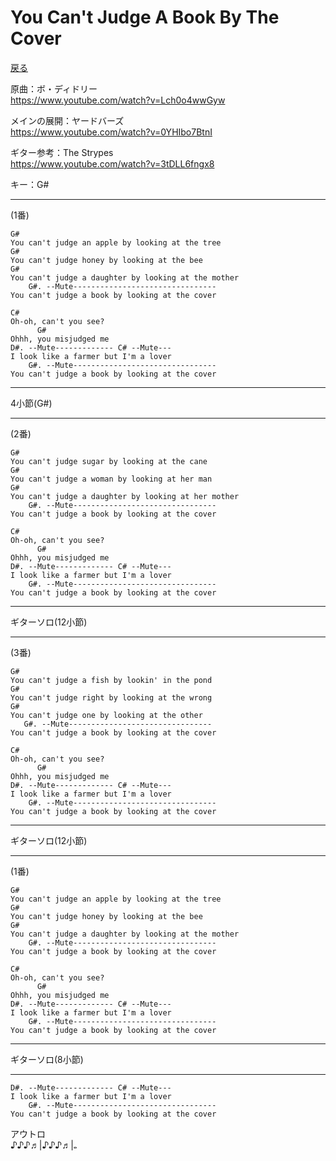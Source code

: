 You Can't Judge A Book By The Cover
===
[戻る](../README.md)

原曲：ボ・ディドリー  
https://www.youtube.com/watch?v=Lch0o4wwGyw  

メインの展開：ヤードバーズ  
https://www.youtube.com/watch?v=0YHIbo7BtnI

ギター参考：The Strypes  
https://www.youtube.com/watch?v=3tDLL6fngx8  

キー：G#  

---
(1番)  
```
G#
You can't judge an apple by looking at the tree
G#
You can't judge honey by looking at the bee
G#
You can't judge a daughter by looking at the mother
    G#. --Mute--------------------------------
You can't judge a book by looking at the cover

C#
Oh-oh, can't you see?
      G#
Ohhh, you misjudged me
D#. --Mute------------- C# --Mute---
I look like a farmer but I'm a lover
    G#. --Mute--------------------------------
You can't judge a book by looking at the cover
```
---

4小節(G#)

---
(2番)  
```
G#
You can't judge sugar by looking at the cane
G#
You can't judge a woman by looking at her man
G#
You can't judge a daughter by looking at her mother
    G#. --Mute--------------------------------
You can't judge a book by looking at the cover

C#
Oh-oh, can't you see?
      G#
Ohhh, you misjudged me
D#. --Mute------------- C# --Mute---
I look like a farmer but I'm a lover
    G#. --Mute--------------------------------
You can't judge a book by looking at the cover
```

---

ギターソロ(12小節)  

---
(3番)  
```
G#
You can't judge a fish by lookin' in the pond  
G#
You can't judge right by looking at the wrong  
G#
You can't judge one by looking at the other  
   G#. --Mute--------------------------------
You can't judge a book by looking at the cover

C#
Oh-oh, can't you see?
      G#
Ohhh, you misjudged me
D#. --Mute------------- C# --Mute---
I look like a farmer but I'm a lover
    G#. --Mute--------------------------------
You can't judge a book by looking at the cover
```

---

ギターソロ(12小節)  

---
(1番)  
```
G#
You can't judge an apple by looking at the tree
G#
You can't judge honey by looking at the bee
G#
You can't judge a daughter by looking at the mother
    G#. --Mute--------------------------------
You can't judge a book by looking at the cover

C#
Oh-oh, can't you see?
      G#
Ohhh, you misjudged me
D#. --Mute------------- C# --Mute---
I look like a farmer but I'm a lover
    G#. --Mute--------------------------------
You can't judge a book by looking at the cover
```
---
ギターソロ(8小節)

---

```
D#. --Mute------------- C# --Mute---
I look like a farmer but I'm a lover
    G#. --Mute--------------------------------
You can't judge a book by looking at the cover
```

アウトロ  
♪♪♪♬|♪♪♪♬|𝅝
